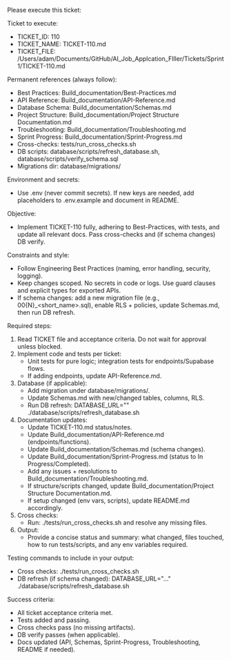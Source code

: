 Please execute this ticket:

Ticket to execute:
- TICKET_ID: 110
- TICKET_NAME: TICKET-110.md
- TICKET_FILE: /Users/adam/Documents/GitHub/AI_Job_Applcation_FIller/Tickets/Sprint 1/TICKET-110.md

Permanent references (always follow):
- Best Practices: Build_documentation/Best-Practices.md
- API Reference: Build_documentation/API-Reference.md
- Database Schema: Build_documentation/Schemas.md
- Project Structure: Build_documentation/Project Structure Documentation.md
- Troubleshooting: Build_documentation/Troubleshooting.md
- Sprint Progress: Build_documentation/Sprint-Progress.md
- Cross-checks: tests/run_cross_checks.sh
- DB scripts: database/scripts/refresh_database.sh, database/scripts/verify_schema.sql
- Migrations dir: database/migrations/

Environment and secrets:
- Use .env (never commit secrets). If new keys are needed, add placeholders to .env.example and document in README.

Objective:
- Implement TICKET-110 fully, adhering to Best-Practices, with tests, and update all relevant docs. Pass cross-checks and (if schema changes) DB verify.

Constraints and style:
- Follow Engineering Best Practices (naming, error handling, security, logging).
- Keep changes scoped. No secrets in code or logs. Use guard clauses and explicit types for exported APIs.
- If schema changes: add a new migration file (e.g., 00{N}_<short_name>.sql), enable RLS + policies, update Schemas.md, then run DB refresh.

Required steps:
1) Read TICKET file and acceptance criteria. Do not wait for approval unless blocked.
2) Implement code and tests per ticket:
   - Unit tests for pure logic; integration tests for endpoints/Supabase flows.
   - If adding endpoints, update API-Reference.md.
3) Database (if applicable):
   - Add migration under database/migrations/.
   - Update Schemas.md with new/changed tables, columns, RLS.
   - Run DB refresh:
     DATABASE_URL="<supabase-connection-string>" ./database/scripts/refresh_database.sh
4) Documentation updates:
   - Update TICKET-110.md status/notes.
   - Update Build_documentation/API-Reference.md (endpoints/functions).
   - Update Build_documentation/Schemas.md (schema changes).
   - Update Build_documentation/Sprint-Progress.md (status to In Progress/Completed).
   - Add any issues + resolutions to Build_documentation/Troubleshooting.md.
   - If structure/scripts changed, update Build_documentation/Project Structure Documentation.md.
   - If setup changed (env vars, scripts), update README.md accordingly.
5) Cross checks:
   - Run: ./tests/run_cross_checks.sh and resolve any missing files.
6) Output:
   - Provide a concise status and summary: what changed, files touched, how to run tests/scripts, and any env variables required.

Testing commands to include in your output:
- Cross checks: ./tests/run_cross_checks.sh
- DB refresh (if schema changed): DATABASE_URL="..." ./database/scripts/refresh_database.sh

Success criteria:
- All ticket acceptance criteria met.
- Tests added and passing.
- Cross checks pass (no missing artifacts).
- DB verify passes (when applicable).
- Docs updated (API, Schemas, Sprint-Progress, Troubleshooting, README if needed). 